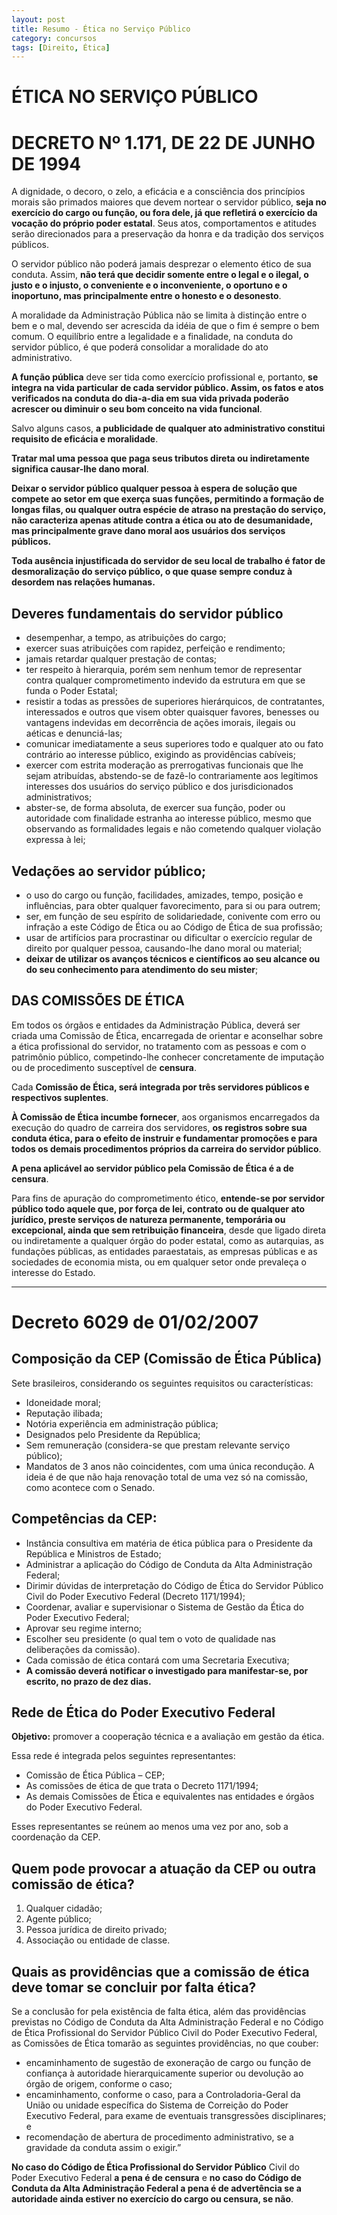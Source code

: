 ```yaml
---
layout: post
title: Resumo - Ética no Serviço Público
category: concursos
tags: [Direito, Ética]
---
```



ÉTICA NO SERVIÇO PÚBLICO
========================


# DECRETO Nº 1.171, DE 22 DE JUNHO DE 1994



A dignidade, o decoro, o zelo, a eficácia e a consciência dos princípios morais são primados maiores que devem nortear o servidor público, **seja no exercício do cargo ou função, ou fora dele, já que refletirá o exercício da vocação do próprio poder estatal**. Seus atos, comportamentos e atitudes serão direcionados para a preservação da honra e da tradição dos serviços públicos.

O servidor público não poderá jamais desprezar o elemento ético de sua conduta. Assim, **não terá que decidir somente entre o legal e o ilegal, o justo e o injusto, o conveniente e o inconveniente, o oportuno e o inoportuno, mas principalmente entre o honesto e o desonesto**.

A moralidade da Administração Pública não se limita à distinção entre o bem e o mal, devendo ser acrescida da idéia de que o fim é sempre o bem comum. O equilíbrio entre a legalidade e a finalidade, na conduta do servidor público, é que poderá consolidar a moralidade do ato administrativo.


**A função pública** deve ser tida como exercício profissional e, portanto, **se integra na vida particular de cada servidor público. Assim, os fatos e atos verificados na conduta do dia-a-dia em sua vida privada poderão acrescer ou diminuir o seu bom conceito na vida funcional**.

Salvo alguns casos, **a publicidade de qualquer ato administrativo constitui requisito de eficácia e moralidade**.


**Tratar mal uma pessoa que paga seus tributos direta ou indiretamente significa causar-lhe dano moral**.

**Deixar o servidor público qualquer pessoa à espera de solução que compete ao setor em que exerça suas funções, permitindo a formação de longas filas, ou qualquer outra espécie de atraso na prestação do serviço, não caracteriza apenas atitude contra a ética ou ato de desumanidade, mas principalmente grave dano moral aos usuários dos serviços públicos.**


**Toda ausência injustificada do servidor de seu local de trabalho é fator de desmoralização do serviço público, o que quase sempre conduz à desordem nas relações humanas.**


## Deveres fundamentais do servidor público

  - desempenhar, a tempo, as atribuições do cargo;
  - exercer suas atribuições com rapidez, perfeição e rendimento;
  - jamais retardar qualquer prestação de contas;
  - ter respeito à hierarquia, porém sem nenhum temor de representar contra qualquer comprometimento indevido da estrutura em que se funda o Poder Estatal;
  - resistir a todas as pressões de superiores hierárquicos, de contratantes, interessados e outros que visem obter quaisquer favores, benesses ou vantagens indevidas em decorrência de ações imorais, ilegais ou aéticas e denunciá-las;
  - comunicar imediatamente a seus superiores todo e qualquer ato ou fato contrário ao interesse público, exigindo as providências cabíveis;
  - exercer com estrita moderação as prerrogativas funcionais que lhe sejam atribuídas, abstendo-se de fazê-lo contrariamente aos legítimos interesses dos usuários do serviço público e dos jurisdicionados administrativos;
  - abster-se, de forma absoluta, de exercer sua função, poder ou autoridade com finalidade estranha ao interesse público, mesmo que observando as formalidades legais e não cometendo qualquer violação expressa à lei;


## Vedações ao servidor público;

  - o uso do cargo ou função, facilidades, amizades, tempo, posição e influências, para obter qualquer favorecimento, para si ou para outrem;
  - ser, em função de seu espírito de solidariedade, conivente com erro ou infração a este Código de Ética ou ao Código de Ética de sua profissão;
  - usar de artifícios para procrastinar ou dificultar o exercício regular de direito por qualquer pessoa, causando-lhe dano moral ou material;
  - **deixar de utilizar os avanços técnicos e científicos ao seu alcance ou do seu conhecimento para atendimento do seu mister**;

## DAS COMISSÕES DE ÉTICA

Em todos os órgãos e entidades da Administração Pública, deverá ser criada uma Comissão de Ética, encarregada de orientar e aconselhar sobre a ética profissional do servidor, no tratamento com as pessoas e com o patrimônio público, competindo-lhe conhecer concretamente de imputação ou de procedimento susceptível de **censura**.

Cada **Comissão de Ética, será integrada por três servidores públicos e respectivos suplentes**.

**À Comissão de Ética incumbe fornecer**, aos organismos encarregados da execução do quadro de carreira dos servidores, **os registros sobre sua conduta ética, para o efeito de instruir e fundamentar promoções e para todos os demais procedimentos próprios da carreira do servidor público**.

**A pena aplicável ao servidor público pela Comissão de Ética é a de censura**.


Para fins de apuração do comprometimento ético, **entende-se por servidor público todo aquele que, por força de lei, contrato ou de qualquer ato jurídico, preste serviços de natureza permanente, temporária ou excepcional, ainda que sem retribuição financeira**, desde que ligado direta ou indiretamente a qualquer órgão do poder estatal, como as autarquias, as fundações públicas, as entidades paraestatais, as empresas públicas e as sociedades de economia mista, ou em qualquer setor onde prevaleça o interesse do Estado.


****

# Decreto 6029 de 01/02/2007

## Composição da CEP (Comissão de Ética Pública)

Sete brasileiros, considerando os seguintes requisitos ou características:
  - Idoneidade moral;
  - Reputação ilibada;
  - Notória experiência em administração pública;
  - Designados pelo Presidente da República;
  - Sem remuneração (considera-se que prestam relevante serviço público);
  - Mandatos de 3 anos não coincidentes, com uma única recondução. A ideia é de que não haja renovação total de uma vez só na comissão, como acontece com o Senado.

## Competências da CEP:

  - Instância consultiva em matéria de ética pública para o Presidente da República e Ministros de Estado;
  - Administrar a aplicação do Código de Conduta da Alta Administração Federal;
  - Dirimir dúvidas de interpretação do Código de Ética do Servidor Público Civil do Poder Executivo Federal (Decreto 1171/1994);
  - Coordenar, avaliar e supervisionar o Sistema de Gestão da Ética do Poder Executivo Federal;
  - Aprovar seu regime interno;
  - Escolher seu presidente (o qual tem o voto de qualidade nas deliberações da comissão).
  - Cada comissão de ética contará com uma Secretaria Executiva;
  - **A comissão deverá notificar o investigado para manifestar-se, por escrito, no prazo de dez dias.**

## Rede de Ética do Poder Executivo Federal

**Objetivo:** promover a cooperação técnica e a avaliação em gestão da ética.

Essa rede é integrada pelos seguintes representantes:

  - Comissão de Ética Pública – CEP;
  - As comissões de ética de que trata o Decreto 1171/1994;
  - As demais Comissões de Ética e equivalentes nas entidades e órgãos do Poder Executivo Federal. 

Esses representantes se reúnem ao menos uma vez por ano, sob a coordenação da CEP.

## Quem pode provocar a atuação da CEP ou outra comissão de ética?

  1. Qualquer cidadão;
  2. Agente público;
  3. Pessoa jurídica de direito privado;
  4. Associação ou entidade de classe.

## Quais as providências que a comissão de ética deve tomar se concluir por falta ética?

Se a conclusão for pela existência de falta ética, além das providências previstas no Código de Conduta da Alta Administração Federal e no Código de Ética Profissional do Servidor Público Civil do Poder Executivo Federal,  as Comissões de Ética tomarão as seguintes providências, no que couber:
  - encaminhamento de sugestão de exoneração de cargo ou função de confiança à autoridade hierarquicamente superior ou devolução ao órgão de origem, conforme o caso;
  - encaminhamento, conforme o caso, para a Controladoria-Geral da União ou unidade específica do Sistema de Correição do Poder Executivo Federal, para exame de eventuais transgressões disciplinares; e
  - recomendação de abertura de procedimento administrativo, se a gravidade da conduta assim o exigir.”

**No caso do Código de Ética Profissional do Servidor Público** Civil do Poder Executivo Federal **a pena é de censura** e **no caso do Código de Conduta da Alta Administração Federal a pena é de advertência se a autoridade ainda estiver no exercício do cargo ou censura, se não**.
 

